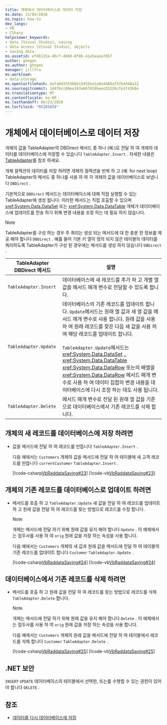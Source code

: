 ```yaml
---
title: 개체에서 데이터베이스로 데이터 저장
ms.date: 11/04/2016
ms.topic: how-to
dev_langs:
- VB
- CSharp
helpviewer_keywords:
- data [Visual Studio], saving
- data access [Visual Studio], objects
- saving data
ms.assetid: efd6135a-40cf-4b0d-8f8b-41a5aaea7057
author: ghogen
ms.author: ghogen
manager: jillfra
ms.workload:
- data-storage
ms.openlocfilehash: 4afa0d376366b154501e1a0e4488af57b4448a32
ms.sourcegitcommit: 1d4f6cc80ea343a667d16beec03220cfe1f43b8e
ms.translationtype: MT
ms.contentlocale: ko-KR
ms.lasthandoff: 06/23/2020
ms.locfileid: "85281658"
---
```

# <a name="save-data-from-an-object-to-a-database"></a>개체에서 데이터베이스로 데이터 저장

개체의 값을 TableAdapter의 DBDirect 메서드 중 하나 (예:)로 전달 하 여 개체의 데이터를 데이터베이스에 저장할 수 있습니다 `TableAdapter.Insert` . 자세한 내용은 [TableAdapter](../data-tools/create-and-configure-tableadapters.md)를 참조 하세요.

개체 컬렉션의 데이터를 저장 하려면 개체의 컬렉션을 반복 하 고 (예: for next loop) TableAdapter의 메서드 중 하나를 사용 하 여 각 개체의 값을 데이터베이스로 보냅니다 `DBDirect` .

기본적으로 `DBDirect` 메서드는 데이터베이스에 대해 직접 실행할 수 있는 TableAdapter에 생성 됩니다. 이러한 메서드는 직접 호출할 수 있으며 <xref:System.Data.DataSet> 또는 <xref:System.Data.DataTable> 개체가 데이터베이스에 업데이트를 전송 하기 위해 변경 내용을 조정 하는 데 필요 하지 않습니다.

> [!NOTE]
> TableAdapter를 구성 하는 경우 주 쿼리는 생성 되는 메서드에 대 한 충분 한 정보를 제공 해야 합니다 `DBDirect` . 예를 들어 기본 키 열이 정의 되지 않은 테이블의 데이터를 쿼리하도록 TableAdapter가 구성 된 경우에는 메서드를 생성 하지 않습니다 `DBDirect` .

|TableAdapter DBDirect 메서드|설명|
| - |-----------------|
|`TableAdapter.Insert`|데이터베이스에 새 레코드를 추가 하 고 개별 열 값을 메서드 매개 변수로 전달할 수 있도록 합니다.|
|`TableAdapter.Update`|데이터베이스의 기존 레코드를 업데이트 합니다. `Update`메서드는 원래 열 값과 새 열 값을 메서드 매개 변수로 사용 합니다. 원래 값을 사용 하 여 원래 레코드를 찾은 다음 새 값을 사용 하 여 해당 레코드를 업데이트 합니다.<br /><br /> `TableAdapter.Update`메서드는 <xref:System.Data.DataSet> ,, <xref:System.Data.DataTable> <xref:System.Data.DataRow> 또는의 배열을 <xref:System.Data.DataRow> 메서드 매개 변수로 사용 하 여 데이터 집합의 변경 내용을 데이터베이스에 다시 조정 하는 데도 사용 됩니다.|
|`TableAdapter.Delete`|메서드 매개 변수로 전달 된 원래 열 값을 기준으로 데이터베이스에서 기존 레코드를 삭제 합니다.|

## <a name="to-save-new-records-from-an-object-to-a-database"></a>개체의 새 레코드를 데이터베이스에 저장 하려면

- 값을 메서드에 전달 하 여 레코드를 만듭니다 `TableAdapter.Insert` .

     다음 예에서는 `Customers` 개체의 값을 메서드에 전달 하 여 테이블에 새 고객 레코드를 만듭니다 `currentCustomer` `TableAdapter.Insert` .

     [!code-csharp[VbRaddataSaving#23](../data-tools/codesnippet/CSharp/save-data-from-an-object-to-a-database_1.cs)]
     [!code-vb[VbRaddataSaving#23](../data-tools/codesnippet/VisualBasic/save-data-from-an-object-to-a-database_1.vb)]

## <a name="to-update-existing-records-from-an-object-to-a-database"></a>개체의 기존 레코드를 데이터베이스로 업데이트 하려면

- 메서드를 호출 하 고 `TableAdapter.Update` 새 값을 전달 하 여 레코드를 업데이트 하 고 원래 값을 전달 하 여 레코드를 찾는 방법으로 레코드를 수정 합니다.

    > [!NOTE]
    > 개체는 메서드에 전달 하기 위해 원래 값을 유지 해야 합니다 `Update` . 이 예제에서는 접두사를 사용 하 여 `orig` 원래 값을 저장 하는 속성을 사용 합니다.

     다음 예에서는 `Customers` 개체의 새 값과 원래 값을 메서드에 전달 하 여 테이블의 기존 레코드를 업데이트 합니다 `Customer` `TableAdapter.Update` .

     [!code-csharp[VbRaddataSaving#24](../data-tools/codesnippet/CSharp/save-data-from-an-object-to-a-database_2.cs)]
     [!code-vb[VbRaddataSaving#24](../data-tools/codesnippet/VisualBasic/save-data-from-an-object-to-a-database_2.vb)]

## <a name="to-delete-existing-records-from-a-database"></a>데이터베이스에서 기존 레코드를 삭제 하려면

- 메서드를 호출 하 고 원래 값을 전달 하 여 레코드를 찾는 방법으로 레코드를 삭제 `TableAdapter.Delete` 합니다.

    > [!NOTE]
    > 개체는 메서드에 전달 하기 위해 원래 값을 유지 해야 합니다 `Delete` . 이 예제에서는 접두사를 사용 하 여 `orig` 원래 값을 저장 하는 속성을 사용 합니다.

     다음 예에서는 `Customers` 개체의 원래 값을 메서드에 전달 하 여 테이블에서 레코드를 삭제 합니다 `Customer` `TableAdapter.Delete` .

     [!code-csharp[VbRaddataSaving#25](../data-tools/codesnippet/CSharp/save-data-from-an-object-to-a-database_3.cs)]
     [!code-vb[VbRaddataSaving#25](../data-tools/codesnippet/VisualBasic/save-data-from-an-object-to-a-database_3.vb)]

## <a name="net-security"></a>.NET 보안

`INSERT` `UPDATE` 데이터베이스의 테이블에서 선택한, 또는를 수행할 수 있는 권한이 있어야 합니다 `DELETE` .

## <a name="see-also"></a>참조

- [데이터를 다시 데이터베이스에 저장](../data-tools/save-data-back-to-the-database.md)
